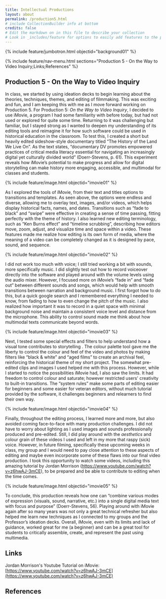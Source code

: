 ```yaml
---
title: Intellectual Productions
layout: about
permalink: /production5.html
# include CollectionBuilder info at bottom
credits: false
# Edit the markdown on in this file to describe your collection
# Look in _includes/feature for options to easily add features to the page
---
```


{% include feature/jumbotron.html objectid="background01" %}

{% include feature/nav-menu.html sections="Production 5 - On the Way to Video Inquiry;Links;References" %}

## Production 5 - On the Way to Video Inquiry

In class, we started by using ideation decks to begin learning about the theories, techniques, themes, and editing of filmmaking. This was exciting and fun, and I am keeping this with me as I move forward working on Production 5. For Production 5: *On the Way to Video Inquiry*, I decided to use iMovie, a program I had some familiarity with before today, but had not used or explored for quite some time. Returning to it was challenging but familiar, but I stayed strong as I wanted to deepen my understanding of its editing tools and reimagine it for how such software could be used in historical education in the classroom. To test this, I created a short but heavily edited sideshow-style documentary titled “The History of the Land We Live On”. As the text states, “documentary DV promotes empowered practices of critical media literacy essential for navigating an increasingly digital yet culturally divided world” (Doerr-Stevens, p. 61). This experiment reveals how iMovie’s potential to make progress and allow for digital storytelling can make history more engaging, accessible, and multimodal for classes and students. 

{% include feature/image.html objectid="imovie01" %}

As I explored the tools of iMovie, from their text and titles options to transitions and templates. As seen above, the options were endless and diverse, allowing me to overlay text, images, and/or videos, which helps display historical facts, names, and dates. Transitions such as “fade to black” and “swipe” were effective in creating a sense of time passing, fitting perfectly with the theme of history. I also learned new editing terminology, such as “Ken Burns effect” and “timeline scrubbing”, describing how editors move, zoom, adjust, and visualize time and space within a video. These features made me realize how editing is its own form of media, where the meaning of a video can be completely changed as it is designed by pace, sound, and sequence. 

{% include feature/image.html objectid="imovie02" %}

I did not work too much with voice; I still tried working a bit with sounds, more specifically music. I did slightly test out how to record voiceover directly into the software and played around with the volume levels using the audio mixer. However, I focused more on iMovie’s “fade in” and “fade out” between different sounds and songs, which would help with smooth transitions between narration and background music. I first forgot how to do this, but a quick google search and I remembered everything I needed to know, from fading to how to even change the pitch of the music. I also realized how important it was to record in a quiet space with minimal background noise and maintain a consistent voice level and distance from the microphone. This ability to control sound made me think about how multimodal texts communicate beyond words.

{% include feature/image.html objectid="imovie03" %}

Next, I tested some special effects and filters to help understand how a visual tone contributes to storytelling . The colour palette tool gave me the liberty to control the colour and feel of the video and photos by making filters like “black & white” and “aged films” to create an archival feel, reinforcing the historical theme of my short project. The somewhat pre-edited clips and images I used helped me with this process. However, while I started to notice the possibilities iMovie had, I also saw the limits. It had freedom to control colour and saturate; however restricted users' creativity to built-in transitions. The “system rules” make some parts of editing easier for beginners and some easier for veteran editors, without much tutorial provided by the software, it challenges beginners and relearners to find their own way. 

{% include feature/image.html objectid="imovie04" %}

Finally, throughout the editing process, I learned more and more, but also avoided coming face-to-face with many production challenges. I did not have to worry about lighting as I used images and sounds professionally produced and pre-edited. Still, I did play around with the *aesthetics* and colour grain of these videos I used and left in my more that raspy (sick) voice. However, in future filming, specifically these upcoming weeks in class, my group and I would need to pay close attention to these aspects of editing and maybe even incorporate some of these flaws into our final video production. I took this opportunity to watch some videos, including this amazing tutorial by Jordan Morrison (https://www.youtube.com/watch?v=z6hwAJ-3mCE), to be prepared and be able to contribute to editing when the time comes. 

{% include feature/image.html objectid="imovie05" %}

To conclude, this production reveals how one can “combine various modes of expression (visuals, sound, narrative, etc.) into a single digital media text with focus and purpose” (Doerr-Stevens, 56). Playing around with iMovie again after so many years was not only a great technical refresher but also helped me learn new techniques as I connected to my groups and the Professor’s ideation decks. Overall, iMovie, even with its limits and lack of guidance, worked great for me (a beginner) and can be a great tool for students to critically assemble, create, and represent the past using multimedia.

## Links

Jordan Morrison's Youtube Tutorial on iMovie: [https://www.youtube.com/watch?v=z6hwAJ-3mCE](https://www.youtube.com/watch?v=z6hwAJ-3mCE)

## References




